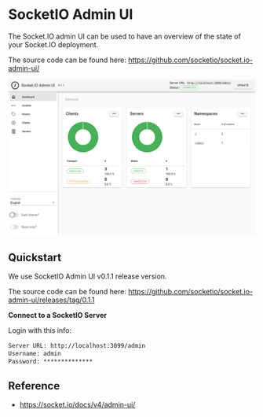 # SocketIO Admin UI

The Socket.IO admin UI can be used to have an overview of the state of your Socket.IO deployment.

The source code can be found here: https://github.com/socketio/socket.io-admin-ui/


![SocketIO Admin UI](screenshot-socket-admin-ui.png)

## Quickstart

We use SocketIO Admin UI v0.1.1 release version.

The source code can be found here: https://github.com/socketio/socket.io-admin-ui/releases/tag/0.1.1

**Connect to a SocketIO Server**

Login with this info:

```
Server URL: http://localhost:3099/admin
Username: admin
Password: **************
```

## Reference

- https://socket.io/docs/v4/admin-ui/


